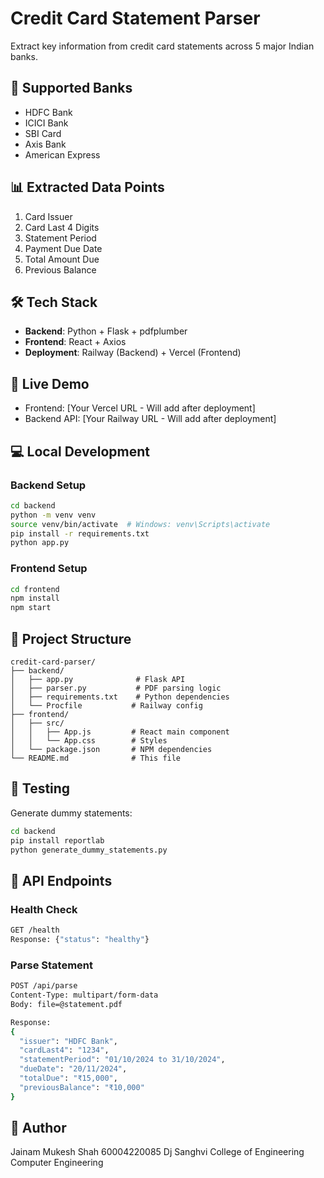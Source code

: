 # Credit Card Statement Parser

Extract key information from credit card statements across 5 major Indian banks.

## 🏦 Supported Banks
- HDFC Bank
- ICICI Bank
- SBI Card
- Axis Bank
- American Express

## 📊 Extracted Data Points
1. Card Issuer
2. Card Last 4 Digits
3. Statement Period
4. Payment Due Date
5. Total Amount Due
6. Previous Balance

## 🛠️ Tech Stack
- **Backend**: Python + Flask + pdfplumber
- **Frontend**: React + Axios
- **Deployment**: Railway (Backend) + Vercel (Frontend)

## 🚀 Live Demo
- Frontend: [Your Vercel URL - Will add after deployment]
- Backend API: [Your Railway URL - Will add after deployment]

## 💻 Local Development

### Backend Setup
```bash
cd backend
python -m venv venv
source venv/bin/activate  # Windows: venv\Scripts\activate
pip install -r requirements.txt
python app.py
```

### Frontend Setup
```bash
cd frontend
npm install
npm start
```

## 📁 Project Structure
```
credit-card-parser/
├── backend/
│   ├── app.py              # Flask API
│   ├── parser.py           # PDF parsing logic
│   ├── requirements.txt    # Python dependencies
│   └── Procfile           # Railway config
├── frontend/
│   ├── src/
│   │   ├── App.js         # React main component
│   │   └── App.css        # Styles
│   └── package.json       # NPM dependencies
└── README.md              # This file
```

## 🧪 Testing
Generate dummy statements:
```bash
cd backend
pip install reportlab
python generate_dummy_statements.py
```

## 📡 API Endpoints

### Health Check
```bash
GET /health
Response: {"status": "healthy"}
```

### Parse Statement
```bash
POST /api/parse
Content-Type: multipart/form-data
Body: file=@statement.pdf

Response:
{
  "issuer": "HDFC Bank",
  "cardLast4": "1234",
  "statementPeriod": "01/10/2024 to 31/10/2024",
  "dueDate": "20/11/2024",
  "totalDue": "₹15,000",
  "previousBalance": "₹10,000"
}
```

## 👤 Author
Jainam Mukesh Shah
60004220085
Dj Sanghvi College of Engineering
Computer Engineering
